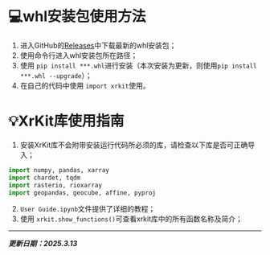# 💻whl安装包使用方法

1. 进入GitHub的[Releases](https://github.com/SeanNg997/XrKit-Package/releases)中下载最新的whl安装包；
2. 使用命令行进入whl安装包所在路径；
3. 使用 `pip install ***.whl`进行安装（本次安装为更新，则使用`pip install ***.whl --upgrade`）；
4. 在自己的代码中使用 `import xrkit`使用。

# 💡XrKit库使用指南

1. 安装XrKit库不会附带安装运行代码所必须的库，请检查以下库是否可正确导入；

```python
import numpy, pandas, xarray
import chardet, tqdm
import rasterio, rioxarray
import geopandas, geocube, affine, pyproj
```

2. `User Guide.ipynb`文件提供了详细的教程；
3. 使用 `xrkit.show_functions()`可查看xrkit库中的所有函数名称及简介；

---

***更新日期：2025.3.13***
